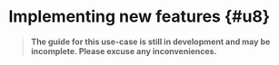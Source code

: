 # Implementing new features {#u8}
> **The guide for this use-case is still in development and may be incomplete. Please excuse any inconveniences.**
